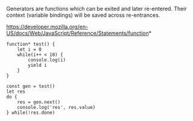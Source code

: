 Generators are functions which can be exited and later re-entered. Their context (variable bindings) will be saved across re-entrances.


https://developer.mozilla.org/en-US/docs/Web/JavaScript/Reference/Statements/function*

```
function* test() {
    let i = 0
    while(i++ < 10) {
        console.log(i)
        yield i
    }
}

const gen = test()
let res
do {
    res = gen.next()
    console.log('res', res.value)
} while(!res.done)
```